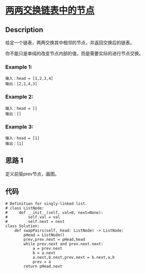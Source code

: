 # [两两交换链表中的节点](https://leetcode-cn.com/problems/swap-nodes-in-pairs/)

## Description

给定一个链表，两两交换其中相邻的节点，并返回交换后的链表。

你不能只是单纯的改变节点内部的值，而是需要实际的进行节点交换。


### Example 1:

````
输入：head = [1,2,3,4]
输出：[2,1,4,3]
````

### Example 2:

````
输入：head = []
输出：[]
````

### Example 3:

````
输入：head = [1]
输出：[1]
````

## 思路 1

定义前驱prev节点，画图。

## 代码
```` Python3
# Definition for singly-linked list.
# class ListNode:
#     def __init__(self, val=0, next=None):
#         self.val = val
#         self.next = next
class Solution:
    def swapPairs(self, head: ListNode) -> ListNode:
        pHead = ListNode()
        prev,prev.next = pHead,head
        while prev.next and prev.next.next:
            a = prev.next
            b = a.next
            a.next,b.next,prev.next = b.next,a,b
            prev = a
        return pHead.next
````
